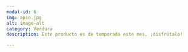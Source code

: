 ```yaml
---
modal-id: 6
img: apio.jpg
alt: image-alt
category: Verdura
description: Este producto es de temporada este mes, ¡disfrútalo!

---
```

